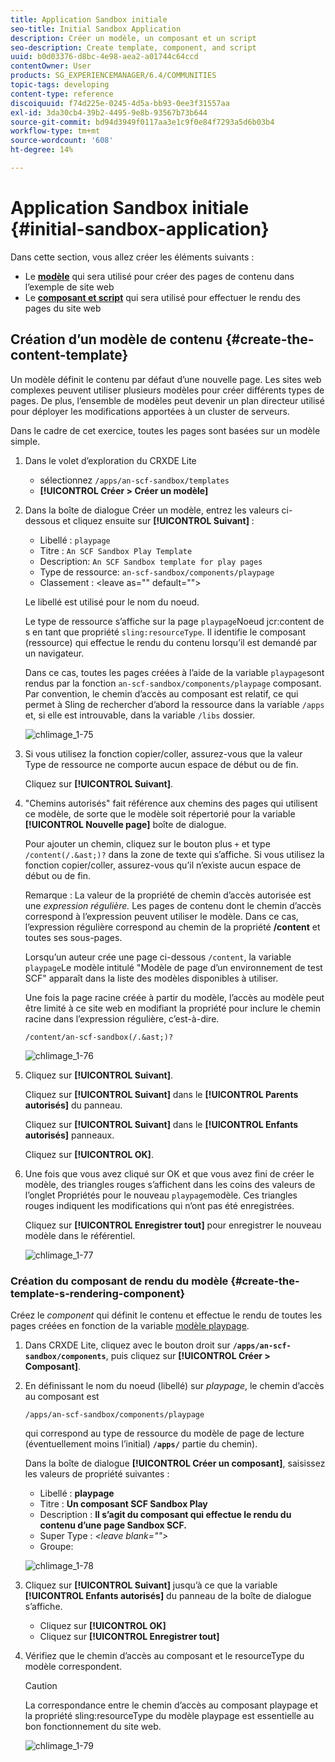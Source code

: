 ```yaml
---
title: Application Sandbox initiale
seo-title: Initial Sandbox Application
description: Créer un modèle, un composant et un script
seo-description: Create template, component, and script
uuid: b0d03376-d8bc-4e98-aea2-a01744c64ccd
contentOwner: User
products: SG_EXPERIENCEMANAGER/6.4/COMMUNITIES
topic-tags: developing
content-type: reference
discoiquuid: f74d225e-0245-4d5a-bb93-0ee3f31557aa
exl-id: 3da30cb4-39b2-4495-9e8b-93567b73b644
source-git-commit: bd94d3949f0117aa3e1c9f0e84f7293a5d6b03b4
workflow-type: tm+mt
source-wordcount: '608'
ht-degree: 14%

---
```


# Application Sandbox initiale {#initial-sandbox-application}

Dans cette section, vous allez créer les éléments suivants :

* Le **[modèle](#createthepagetemplate)** qui sera utilisé pour créer des pages de contenu dans l’exemple de site web
* Le **[composant et script](#create-the-template-s-rendering-component)** qui sera utilisé pour effectuer le rendu des pages du site web

## Création d’un modèle de contenu {#create-the-content-template}

Un modèle définit le contenu par défaut d’une nouvelle page. Les sites web complexes peuvent utiliser plusieurs modèles pour créer différents types de pages. De plus, l’ensemble de modèles peut devenir un plan directeur utilisé pour déployer les modifications apportées à un cluster de serveurs.

Dans le cadre de cet exercice, toutes les pages sont basées sur un modèle simple.

1. Dans le volet d’exploration du CRXDE Lite

   * sélectionnez `/apps/an-scf-sandbox/templates`
   * **[!UICONTROL Créer > Créer un modèle]**

1. Dans la boîte de dialogue Créer un modèle, entrez les valeurs ci-dessous et cliquez ensuite sur **[!UICONTROL Suivant]** :

   * Libellé : `playpage`
   * Titre : `An SCF Sandbox Play Template`
   * Description: `An SCF Sandbox template for play pages`
   * Type de ressource: `an-scf-sandbox/components/playpage`
   * Classement : &lt;leave as=&quot;&quot; default=&quot;&quot;>

   Le libellé est utilisé pour le nom du noeud.

   Le type de ressource s’affiche sur la page `playpage`Noeud jcr:content de s en tant que propriété `sling:resourceType`. Il identifie le composant (ressource) qui effectue le rendu du contenu lorsqu’il est demandé par un navigateur.

   Dans ce cas, toutes les pages créées à l’aide de la variable `playpage`sont rendus par la fonction `an-scf-sandbox/components/playpage` composant. Par convention, le chemin d’accès au composant est relatif, ce qui permet à Sling de rechercher d’abord la ressource dans la variable `/apps` et, si elle est introuvable, dans la variable `/libs` dossier.

   ![chlimage_1-75](assets/chlimage_1-75.png)

1. Si vous utilisez la fonction copier/coller, assurez-vous que la valeur Type de ressource ne comporte aucun espace de début ou de fin.

   Cliquez sur **[!UICONTROL Suivant]**.

1. &quot;Chemins autorisés&quot; fait référence aux chemins des pages qui utilisent ce modèle, de sorte que le modèle soit répertorié pour la variable **[!UICONTROL Nouvelle page]** boîte de dialogue.

   Pour ajouter un chemin, cliquez sur le bouton plus `+` et type `/content(/.&ast;)?` dans la zone de texte qui s’affiche. Si vous utilisez la fonction copier/coller, assurez-vous qu’il n’existe aucun espace de début ou de fin.

   Remarque : La valeur de la propriété de chemin d’accès autorisée est une *expression régulière.* Les pages de contenu dont le chemin d’accès correspond à l’expression peuvent utiliser le modèle. Dans ce cas, l’expression régulière correspond au chemin de la propriété **/content** et toutes ses sous-pages.

   Lorsqu’un auteur crée une page ci-dessous `/content`, la variable `playpage`Le modèle intitulé &quot;Modèle de page d’un environnement de test SCF&quot; apparaît dans la liste des modèles disponibles à utiliser.

   Une fois la page racine créée à partir du modèle, l’accès au modèle peut être limité à ce site web en modifiant la propriété pour inclure le chemin racine dans l’expression régulière, c’est-à-dire.

   `/content/an-scf-sandbox(/.&ast;)?`

   ![chlimage_1-76](assets/chlimage_1-76.png)

1. Cliquez sur **[!UICONTROL Suivant]**.

   Cliquez sur **[!UICONTROL Suivant]** dans le **[!UICONTROL Parents autorisés]** du panneau.

   Cliquez sur **[!UICONTROL Suivant]** dans le **[!UICONTROL Enfants autorisés]** panneaux.

   Cliquez sur **[!UICONTROL OK]**.

1. Une fois que vous avez cliqué sur OK et que vous avez fini de créer le modèle, des triangles rouges s’affichent dans les coins des valeurs de l’onglet Propriétés pour le nouveau `playpage`modèle. Ces triangles rouges indiquent les modifications qui n’ont pas été enregistrées.

   Cliquez sur **[!UICONTROL Enregistrer tout]** pour enregistrer le nouveau modèle dans le référentiel.

   ![chlimage_1-77](assets/chlimage_1-77.png)

### Création du composant de rendu du modèle {#create-the-template-s-rendering-component}

Créez le *component* qui définit le contenu et effectue le rendu de toutes les pages créées en fonction de la variable [modèle playpage](#createthepagetemplate).

1. Dans CRXDE Lite, cliquez avec le bouton droit sur **`/apps/an-scf-sandbox/components`**, puis cliquez sur **[!UICONTROL Créer > Composant]**.
1. En définissant le nom du noeud (libellé) sur *playpage*, le chemin d’accès au composant est

   `/apps/an-scf-sandbox/components/playpage`

   qui correspond au type de ressource du modèle de page de lecture (éventuellement moins l’initial) **`/apps/`** partie du chemin).

   Dans la boîte de dialogue **[!UICONTROL Créer un composant]**, saisissez les valeurs de propriété suivantes :

   * Libellé : **playpage**
   * Titre : **Un composant SCF Sandbox Play**
   * Description : **Il s’agit du composant qui effectue le rendu du contenu d’une page Sandbox SCF.**
   * Super Type : *&lt;leave blank=&quot;&quot;>*
   * Groupe:

   ![chlimage_1-78](assets/chlimage_1-78.png)

1. Cliquez sur **[!UICONTROL Suivant]** jusqu’à ce que la variable **[!UICONTROL Enfants autorisés]** du panneau de la boîte de dialogue s’affiche.

   * Cliquez sur **[!UICONTROL OK]**
   * Cliquez sur **[!UICONTROL Enregistrer tout]**

1. Vérifiez que le chemin d’accès au composant et le resourceType du modèle correspondent.

   >[!CAUTION]
   >
   >La correspondance entre le chemin d’accès au composant playpage et la propriété sling:resourceType du modèle playpage est essentielle au bon fonctionnement du site web.

   ![chlimage_1-79](assets/chlimage_1-79.png)
